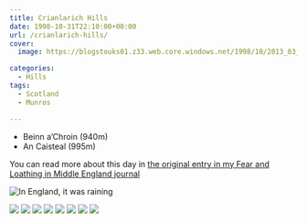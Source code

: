 ```yaml
---
title: Crianlarich Hills
date: 1998-10-31T22:10:00+00:00
url: /crianlarich-hills/
cover: 
  image: https://blogstouks01.z33.web.core.windows.net/1998/10/2013_03_04_22_23_49.jpg

categories:
  - Hills
tags:
  - Scotland
  - Munros

---
```


- Beinn a’Chroin (940m)
- An Caisteal (995m)

You can read more about this day in [the original entry in my Fear and Loathing in Middle England journal](https://falime.iannelson.uk/docs/journal/1998-10/19981031/)

![In England, it was raining](https://blogstouks01.z33.web.core.windows.net/2023/08/journeyrdh1_12947228_o.jpg)

![](https://blogstouks01.z33.web.core.windows.net/2023/08/2013_03_04_22_23_51.jpg)
![](https://blogstouks01.z33.web.core.windows.net/2023/08/2013_03_04_22_23_30.jpg)
![](https://blogstouks01.z33.web.core.windows.net/2023/08/2013_03_04_22_23_35.jpg)
![](https://blogstouks01.z33.web.core.windows.net/2023/08/2013_03_04_22_23_37.jpg)
![](https://blogstouks01.z33.web.core.windows.net/2023/08/2013_03_04_22_23_41.jpg)
![](https://blogstouks01.z33.web.core.windows.net/2023/08/2013_03_04_22_23_45.jpg)
![](https://blogstouks01.z33.web.core.windows.net/2023/08/2013_03_04_22_23_47.jpg)
![](https://blogstouks01.z33.web.core.windows.net/1998/10/2013_03_04_22_23_49.jpg)
